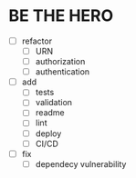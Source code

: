 # BE THE HERO

- [ ] refactor
    - [ ] URN
    - [ ] authorization
    - [ ] authentication
- [ ] add
    - [ ] tests
    - [ ] validation
    - [ ] readme
    - [ ] lint
    - [ ] deploy
    - [ ] CI/CD
- [ ] fix
    - [ ] dependecy vulnerability